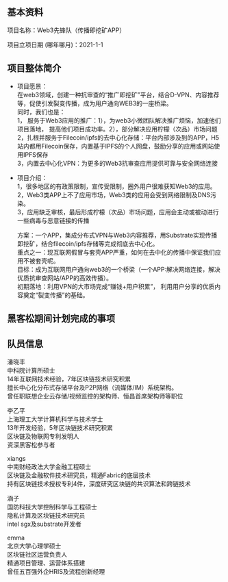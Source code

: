 ## 基本资料

项目名称：Web3先锋队（传播即挖矿APP）

项目立项日期 (哪年哪月)：2021-1-1

## 项目整体简介


- 项目愿景：  
    在web3领域，创建一种抗审查的“推广即挖矿”平台，结合D-VPN、内容推荐等，促使引发裂变传播，成为用户通向WEB3的一座桥梁。  
    同时，我们也是：  
    1， 服务于Web3应用的推广：1），为web3小微团队解决推广烦恼，加速他们项目落地，  提高他们项目成功率。2），部分解决应用柠檬（次品）市场问题  
    2，扎根并服务于Filecoin/ipfs的去中心化存储：平台内部涉及到的APP，H5站内都用Filecoin保存，内置基于IPFS的个人网盘，鼓励分享的应用或网站使用IPFS保存  
    3，内置去中心化VPN：为更多的Web3抗审查应用提供可靠与安全网络连接    

- 项目介绍：    
   1，很多地区的有政策限制，宣传受限制，圈外用户很难获知Web3的应用。  
   2，Web3类APP上不了应用市场，Web3类的应用会受到网络限制及DNS污染。  
   3，应用缺乏审核，最后形成柠檬（次品）市场问题，应用会主动或被动进行一些病毒与恶意链接的传播  
  
  方案：一个APP，集成分布式VPN与Web3内容推荐，用Substrate实现传播即挖矿，结合filecoin/ipfs存储等完成彻底去中心化。  
  重点之一：现互联网假冒与套壳APP严重，如何在去中化的传播中保证我们应用不被套壳呢。  
  目标：成为互联网用户通向web3的一个桥梁（一个APP:解决网络连接，解决优质抗审查网站/APP的高效传播）。  
  初期落地：利用VPN的大市场完成“赚钱+用户积累”， 利用用户分享的优质内容奠定“裂变传播”的基础。





## 黑客松期间计划完成的事项



## 队员信息

潘晓丰  
中科院计算所硕士  
14年互联网技术经验，7年区块链技术研究积累  
擅长中心化分布式存储平台及P2P网络（流媒体/IM）系统架构。  
曾任职联想企业云存储/视频监控的架构师、恒昌首席架构师等职位    

李乙平  
上海理工大学计算机科学与技术学士  
13年开发经验，5年区块链技术研究积累  
区块链及物联网专利发明人  
资深黑客松参与者  

xiangs  
中南财经政法大学金融工程硕士  
区块链及金融软件技术研究员，精通Fabric的底层技术  
持有区块链技术授权专利4件，深度研究区块链的共识算法和跨链技术    

涵子  
国防科技大学控制科学与工程硕士  
隐私计算及区块链技术研究员  
intel sgx及substrate开发者    

emma  
北京大学心理学硕士  
区块链社区运营负责人  
精通项目管理、运营体系搭建  
曾任五百强外企HRIS及流程创新经理    

